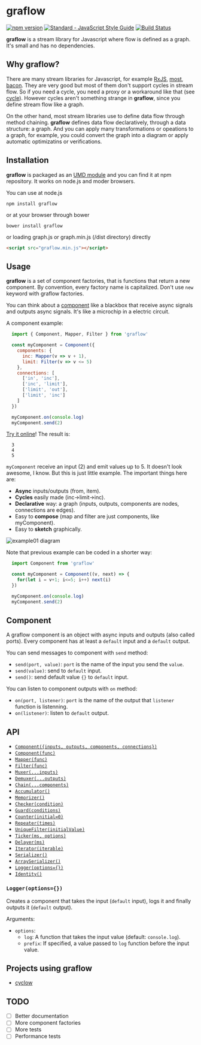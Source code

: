 # graflow

[![npm version](https://badge.fury.io/js/graflow.svg)](https://badge.fury.io/js/graflow)
[![Standard - JavaScript Style Guide](https://img.shields.io/badge/code%20style-standard-brightgreen.svg)](http://standardjs.com/)
[![Build Status](https://travis-ci.org/pmros/graflow.svg)](https://travis-ci.org/pmros/graflow)

**graflow** is a stream library for Javascript where flow is defined as a graph. It's small and has no dependencies.

## Why graflow?

There are many stream libraries for Javascript, for example [RxJS](https://github.com/ReactiveX/RxJS), [most](https://github.com/cujojs/most), [bacon](https://baconjs.github.io). They are very good but most of them don't support cycles in stream flow. So if you need a cycle, you need a proxy or a workaround like that (see [cycle](https://cycle.js.org)). However cycles aren't something strange in **graflow**, since you define stream flow like a graph.

On the other hand, most stream libraries use to define data flow through method chaining. **graflow** defines data flow declaratively, through a data structure: a graph. And you can apply many transformations or opeations to a graph, for example, you could convert the graph into a diagram or apply automatic optimizatins or verifications.

## Installation
**graflow** is packaged as an [UMD module](https://github.com/umdjs/umd) and you can find it at npm repository. It works on node.js and moder browsers.

You can use at node.js
```
npm install graflow
```

or at your browser through bower
```
bower install graflow
```

or loading graph.js or graph.min.js (/dist directory) directly
```html
<script src="graflow.min.js"></script>
```

## Usage
**graflow** is a set of component factories, that is functions that return a new component. By convention, every factory name is capitalized. Don't use `new` keyword with graflow factories.

You can think about a [component](#Component) like a blackbox that receive async signals and outputs async signals. It's like a microchip in a electric circuit.

A component example:
```js
  import { Component, Mapper, Filter } from 'graflow'

  const myComponent = Component({
    components: {
      inc: Mapper(v => v + 1),
      limit: Filter(v => v <= 5)
    },
    connections: [
      ['in', 'inc'],
      ['inc', 'limit'],
      ['limit', 'out'],
      ['limit', 'inc']
    ]
  })

  myComponent.on(console.log)
  myComponent.send(2)
```

[Try it online](https://www.webpackbin.com/bins/-KecjX2KqEQzZtXATCMj)! The result is:
```
  3
  4
  5
```

`myComponent` receive an input (2) and emit values up to 5.
It doesn't look awesome, I know. But this is just little example. The important things here are:
- **Async** inputs/outputs (from, item).
- **Cycles** easily made (inc->limit->inc).
- **Declarative** way: a graph (inputs, outputs, components are nodes, connections are edges).
- Easy to **compose** (map and filter are just components, like myComponent).
- Easy to **sketch** graphically.

![example01 diagram](https://rawgit.com/pmros/graflow/master/diagrams/example01.svg)

Note that previous example can be coded in a shorter way:
```js
  import Component from 'graflow'

  const myComponent = Component((v, next) => {
    for(let i = v+1; i<=5; i++) next(i)
  })

  myComponent.on(console.log)
  myComponent.send(2)
```

## <a name="Component"></a> Component
A graflow component is an object with async inputs and outputs (also called ports). Every component has at least a `default` input and a `default` output.

You can send messages to component with `send` method:
- `send(port, value)`: `port` is the name of the input you send the `value`.
- `send(value)`: send to `default` input.
- `send()`: send default value `{}` to `default` input.

You can listen to component outputs with `on` method:
- `on(port, listener)`: `port` is the name of the output that `listener` function is listenning.
- `on(listener)`: listen to `default` output.

## API

- [`Component({inputs, outputs, components, connections})`](#Component1)
- [`Component(func)`](#Component2)
- [`Mapper(func)`](#Mapper)
- [`Filter(func)`](#Filter)
- [`Muxer(...inputs)`](#Muxer)
- [`Demuxer(...outputs)`](#Demuxer)
- [`Chain(...components)`](#Chain)
- [`Accumulator()`](#Accumulator)
- [`Memorizer()`](#Memorizer)
- [`Checker(condition)`](#Checker)
- [`Guard(conditions)`](#Guard)
- [`Counter(initial=0)`](#Counter)
- [`Repeater(times)`](#Repeater)
- [`UniqueFilter(initialValue)`](#UniqueFilter)
- [`Ticker(ms, options)`](#Ticker)
- [`Delayer(ms)`](#Delayer)
- [`Iterator(iterable)`](#Iterator)
- [`Serializer()`](#Serializer)
- [`ArraySerializer()`](#ArraySerializer)
- [`Logger(options={})`](#Logger)
- [`Identity()`](#Identity)

### <a name="Logger"></a> `Logger(options={})`
Creates a component that takes the input (`default` input), logs it and finally outputs it (`default` output).

Arguments:
- `options`:
  - `log`: A function that takes the input value (default: `console.log`).
  - `prefix`: If specified, a value passed to `log` function before the input value.

## Projects using graflow

- [cyclow](https://github.com/pmros/cyclow)

## TODO
- [ ] Better documentation
- [ ] More component factories
- [ ] More tests
- [ ] Performance tests
